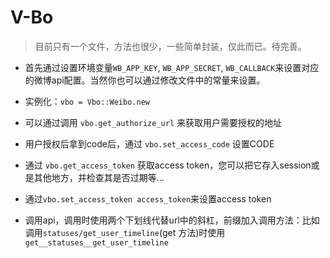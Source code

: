 # V-Bo

> 目前只有一个文件，方法也很少，一些简单封装，仅此而已。待完善。

- 首先通过设置环境变量`WB_APP_KEY`, `WB_APP_SECRET`, `WB_CALLBACK`来设置对应的微博api配置。当然你也可以通过修改文件中的常量来设置。

- 实例化：`vbo = Vbo::Weibo.new`
- 可以通过调用 `vbo.get_authorize_url` 来获取用户需要授权的地址
- 用户授权后拿到code后，通过 `vbo.set_access_code` 设置CODE
- 通过 `vbo.get_access_token` 获取access token，您可以把它存入session或是其他地方，并检查其是否过期等...
- 通过`vbo.set_access_token access_token`来设置access token
- 调用api，调用时使用两个下划线代替url中的斜杠，前缀加入调用方法：比如调用`statuses/get_user_timeline`(get 方法)时使用`get__statuses__get_user_timeline`
